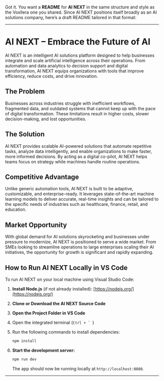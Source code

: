 Got it. You want a **README** for **AI NEXT** in the same structure and style as the Voxllera one you shared. Since AI NEXT positions itself broadly as an AI solutions company, here’s a draft README tailored in that format:

---

# **AI NEXT – Embrace the Future of AI**

AI NEXT is an intelligent AI solutions platform designed to help businesses integrate and scale artificial intelligence across their operations. From automation and data analytics to decision support and digital transformation, AI NEXT equips organizations with tools that improve efficiency, reduce costs, and drive innovation.

## **The Problem**

Businesses across industries struggle with inefficient workflows, fragmented data, and outdated systems that cannot keep up with the pace of digital transformation. These limitations result in higher costs, slower decision-making, and lost opportunities.

## **The Solution**

AI NEXT provides scalable AI-powered solutions that automate repetitive tasks, analyze data intelligently, and enable organizations to make faster, more informed decisions. By acting as a digital co-pilot, AI NEXT helps teams focus on strategy while machines handle routine operations.

## **Competitive Advantage**

Unlike generic automation tools, AI NEXT is built to be adaptive, customizable, and enterprise-ready. It leverages state-of-the-art machine learning models to deliver accurate, real-time insights and can be tailored to the specific needs of industries such as healthcare, finance, retail, and education.

## **Market Opportunity**

With global demand for AI solutions skyrocketing and businesses under pressure to modernize, AI NEXT is positioned to serve a wide market. From SMEs looking to streamline operations to large enterprises scaling their AI initiatives, the opportunity for growth is significant and rapidly expanding.

## **How to Run AI NEXT Locally in VS Code**

To run AI NEXT on your local machine using Visual Studio Code:

1. **Install Node.js** (if not already installed):
   [https://nodejs.org/](https://nodejs.org/)

2. **Clone or Download the AI NEXT Source Code**

3. **Open the Project Folder in VS Code**

4. Open the integrated terminal (``Ctrl + ` ``)

5. Run the following commands to install dependencies:

   ```bash
   npm install
   ```

6. **Start the development server:**

   ```bash
   npm run dev
   ```

   The app should now be running locally at `http://localhost:8080`.

---
